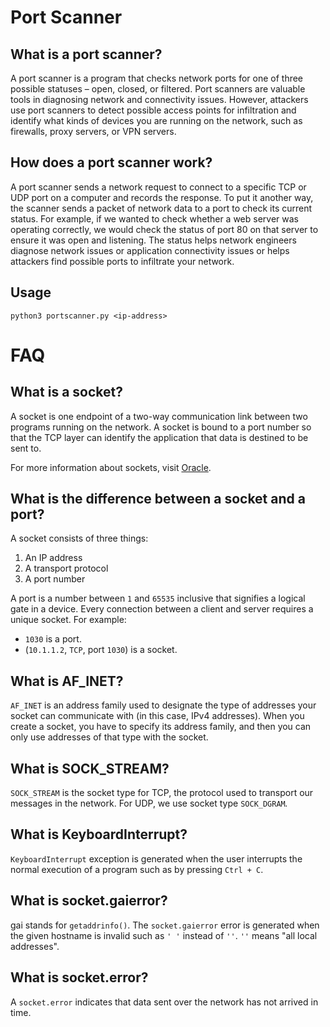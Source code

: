 # Port Scanner #

## What is a port scanner? ##

A port scanner is a program that checks network ports for one of three possible statuses – open, closed, or filtered. Port scanners are valuable tools in diagnosing network and connectivity issues. However, attackers use port scanners to detect possible access points for infiltration and identify what kinds of devices you are running on the network, such as firewalls, proxy servers, or VPN servers.

## How does a port scanner work? ##

A port scanner sends a network request to connect to a specific TCP or UDP port on a computer and records the response. To put it another way, the scanner sends a packet of network data to a port to check its current status. For example, if we wanted to check whether a web server was operating correctly, we would check the status of port 80 on that server to ensure it was open and listening. The status helps network engineers diagnose network issues or application connectivity issues or helps attackers find possible ports to infiltrate your network.

## Usage ##

```python3 portscanner.py <ip-address>```

# FAQ #

## What is a socket? ##

A socket is one endpoint of a two-way communication link between two programs running on the network. A socket is bound to a port number so that the TCP layer can identify the application that data is destined to be sent to.

For more information about sockets, visit [Oracle](https://docs.oracle.com/javase/tutorial/networking/sockets/definition.html).

## What is the difference between a socket and a port? ##

A socket consists of three things:

  1. An IP address
  2. A transport protocol
  3. A port number

A port is a number between `1` and `65535` inclusive that signifies a logical gate in a device. Every connection between a client and server requires a unique socket. For example:

  - `1030` is a port.
  - (`10.1.1.2`, `TCP`, port `1030`) is a socket.

## What is AF_INET? ##

`AF_INET` is an address family used to designate the type of addresses your socket can communicate with (in this case, IPv4 addresses). When you create a socket, you have to specify its address family, and then you can only use addresses of that type with the socket.

## What is SOCK_STREAM? ##

`SOCK_STREAM` is the socket type for TCP, the protocol used to transport our messages in the network. For UDP, we use socket type `SOCK_DGRAM`*.*

## What is KeyboardInterrupt? ##

`KeyboardInterrupt`  exception is generated when the user interrupts the normal execution of a program such as by pressing `Ctrl + C`.

## What is socket.gaierror? ##

gai stands for `getaddrinfo()`. The `socket.gaierror` error is generated when the given hostname is invalid such as `' '` instead of `''`. `''` means "all local addresses".

## What is socket.error? ##

A `socket.error` indicates that data sent over the network has not arrived in time.
